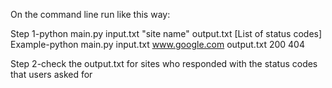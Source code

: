 On the command line run like this way:

Step 1-python main.py input.txt "site name" output.txt [List of status codes]
       Example-python main.py input.txt www.google.com output.txt 200 404

Step 2-check the output.txt for sites who responded with the status codes that users asked for
